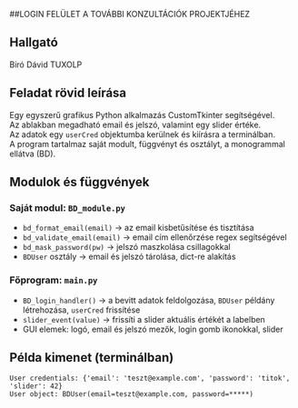 ##LOGIN FELÜLET A TOVÁBBI KONZULTÁCIÓK PROJEKTJÉHEZ 

## Hallgató
Biró Dávid
TUXOLP

## Feladat rövid leírása
Egy egyszerű grafikus Python alkalmazás CustomTkinter segítségével.  
Az ablakban megadható email és jelszó, valamint egy slider értéke.  
Az adatok egy `userCred` objektumba kerülnek és kiírásra a terminálban.  
A program tartalmaz saját modult, függvényt és osztályt, a monogrammal ellátva (BD).

## Modulok és függvények

### Saját modul: `BD_module.py`
- `bd_format_email(email)` → az email kisbetűsítése és tisztítása  
- `bd_validate_email(email)` → email cím ellenőrzése regex segítségével  
- `bd_mask_password(pw)` → jelszó maszkolása csillagokkal  
- `BDUser` osztály → email és jelszó tárolása, dict-re alakítás

### Főprogram: `main.py`
- `BD_login_handler()` → a bevitt adatok feldolgozása, `BDUser` példány létrehozása, `userCred` frissítése  
- `slider_event(value)` → frissíti a slider aktuális értékét a labelben  
- GUI elemek: logó, email és jelszó mezők, login gomb ikonokkal, slider

## Példa kimenet (terminálban)
```
User credentials: {'email': 'teszt@example.com', 'password': 'titok', 'slider': 42}
User object: BDUser(email=teszt@example.com, password=*****)
```
